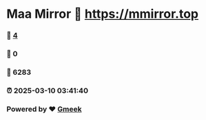 # Maa Mirror :link: https://mmirror.top 
### :page_facing_up: [4](https://mmirror.top/tag.html) 
### :speech_balloon: 0 
### :hibiscus: 6283 
### :alarm_clock: 2025-03-10 03:41:40 
### Powered by :heart: [Gmeek](https://github.com/Meekdai/Gmeek)
